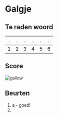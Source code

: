 # Galgje

## Te raden woord

|.|.|.|.|.|.|
|-|-|-|-|-|-|
|1|2|3|4|5|6|

## Score
![gallow](./images/1.png)

## Beurten
1. a - goed!
2. 
